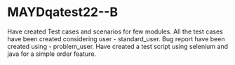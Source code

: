 # MAYDqatest22--B
Have created Test cases and scenarios for few modules.
All the test cases have been created considering user - standard_user.
Bug report have been created using - problem_user.
Have created a test script using selenium and java for a simple order feature.
